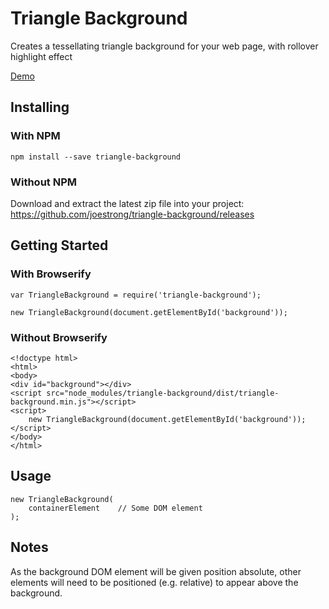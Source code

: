 # Triangle Background

Creates a tessellating triangle background for your web page, with rollover highlight effect

[Demo](http://joestrong.github.io/triangle-background)

## Installing

### With NPM

```
npm install --save triangle-background
```

### Without NPM

Download and extract the latest zip file into your project: https://github.com/joestrong/triangle-background/releases

## Getting Started

### With Browserify

```
var TriangleBackground = require('triangle-background');

new TriangleBackground(document.getElementById('background'));
```

### Without Browserify

```
<!doctype html>
<html>
<body>
<div id="background"></div>
<script src="node_modules/triangle-background/dist/triangle-background.min.js"></script>
<script>
    new TriangleBackground(document.getElementById('background'));
</script>
</body>
</html>
```

## Usage

```
new TriangleBackground(
    containerElement    // Some DOM element
);
```

## Notes

As the background DOM element will be given position absolute, other elements will need to be positioned (e.g. relative) to appear above the background.
